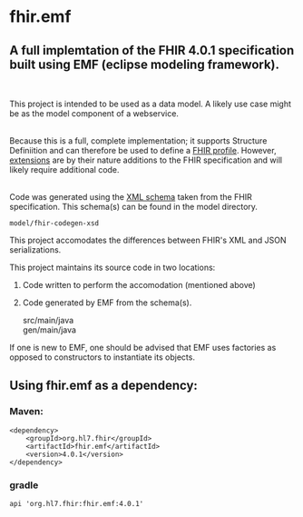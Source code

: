 # fhir.emf

## A full implemtation of the FHIR 4.0.1 specification built using EMF (eclipse modeling framework).  
&nbsp;

This project is intended to be used as a data model.  A likely use case might be as the model component of a webservice.  
&nbsp;

Because this is a full, complete implementation; it supports Structure Definiition and can therefore be used to define a [FHIR profile](http://hl7.org/fhir/R4/profiling.html#5.1.0).  However, [extensions](http://hl7.org/fhir/R4/profiling.html#api) are by their nature additions to the FHIR specification and will likely require additional code.  
&nbsp;

Code was generated using the [XML schema](http://hl7.org/fhir/R4/xml.html#schema) taken from the FHIR specification.  This schema(s) can be found in the model directory.

    model/fhir-codegen-xsd  

This project accomodates the differences between FHIR's XML and JSON serializations.  

This project maintains its source code in two locations:  

1. Code written to perform the accomodation (mentioned above)
2. Code generated by EMF from the schema(s).  

    src/main/java  
    gen/main/java  

If one is new to EMF,  one should be advised that EMF uses factories as opposed to constructors to instantiate its objects.

## Using fhir.emf as a dependency:

### Maven:  

    <dependency>
        <groupId>org.hl7.fhir</groupId>
        <artifactId>fhir.emf</artifactId>
        <version>4.0.1</version>
    </dependency>

### gradle

    api 'org.hl7.fhir:fhir.emf:4.0.1'
